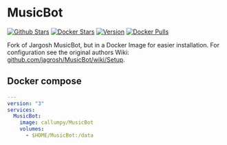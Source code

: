 # MusicBot

[![Github Stars](https://img.shields.io/github/stars/callumpy/discord-musicbot-docker.svg?maxAge=43200&label=Github%20Stars)](https://github.com/callumpy/discord-musicbot-docker)
[![Docker Stars](https://img.shields.io/docker/stars/callumpy/discord-musicbot.svg?label=Docker%20Stars&maxAge=43200)](https://hub.docker.com/r/callumpy/discord-musicbot/)
[![Version](https://img.shields.io/docker/v/callumpy/discord-musicbot.svg?label=Version&sort=date&maxAge=43200)](https://hub.docker.com/r/callumpy/discord-musicbot/)
[![Docker Pulls](https://img.shields.io/docker/pulls/callumpy/discord-musicbot.svg?label=Docker%20Pulls&maxAge=43200)](https://hub.docker.com/r/callumpy/discord-musicbot/)

Fork of Jargosh MusicBot, but in a Docker Image for easier installation.
For configuration see the original authors Wiki: [github.com/jagrosh/MusicBot/wiki/Setup](https://github.com/jagrosh/MusicBot/wiki/Setup).

## Docker compose

````yaml
---
version: "3"
services:
  MusicBot:
    image: callumpy/MusicBot
    volumes:
      - $HOME/MusicBot:/data
````

